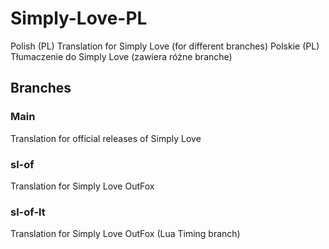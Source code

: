 # Simply-Love-PL
Polish (PL) Translation for Simply Love (for different branches)
Polskie (PL) Tłumaczenie do Simply Love (zawiera różne branche)

## Branches

### Main
Translation for official releases of Simply Love

### sl-of
Translation for Simply Love OutFox

### sl-of-lt
Translation for Simply Love OutFox (Lua Timing branch)
